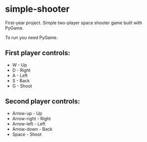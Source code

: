 # simple-shooter

First-year project. 
Simple two-player space shooter game built with PyGame. 

To run you need PyGame.

## First player controls:
- W - Up
- D - Right
- A - Left
- S - Back
- G - Shoot

## Second player controls:
- Arrow-up - Up
- Arrow-right - Right
- Arrow-left - Left
- Arrow-down - Back
- Space - Shoot
